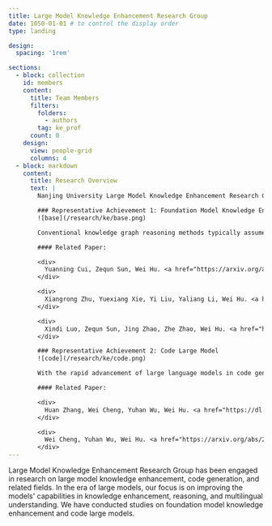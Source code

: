 ```yaml
---
title: Large Model Knowledge Enhancement Research Group
date: 1050-01-01 # to control the display order
type: landing

design:
  spacing: '1rem'

sections:
  - block: collection
    id: members
    content:
      title: Team Members
      filters:
        folders:
          - authors
        tag: ke_prof
      count: 0
    design:
      view: people-grid
      columns: 4
  - block: markdown
    content:
      title: Research Overview
      text: |
        Nanjing University Large Model Knowledge Enhancement Research Group has been engaged in research on large model knowledge enhancement, code generation, and related fields. In the era of large models, our focus is on improving the models' capabilities in knowledge enhancement, reasoning, and multilingual understanding. We have conducted studies on foundation model knowledge enhancement and code large models.

        ### Representative Achievement 1: Foundation Model Knowledge Enhancement
        ![base](/research/ke/base.png)

        Conventional knowledge graph reasoning methods typically assume a single, static graph where each entity and relation is represented by a vector via self-supervised learning, followed by designing scoring functions. However, real-world knowledge graphs are often multi-sourced and dynamically updated. To address multi-source knowledge graph reasoning, we propose a universal foundation model that leverages contextual prompt graphs. This model uses prompt graphs as context to capture general reasoning patterns across multiple knowledge graphs and employs a unified tokenizer for comprehensive representations. Pretrained on only three universal knowledge graphs, the model was extensively evaluated on 43 datasets under both transductive and inductive link prediction settings. The results demonstrate its universal reasoning capability on multi-source knowledge graphs, outperforming state-of-the-art supervised methods on most datasets.

        #### Related Paper:

        <div>
          Yuanning Cui, Zequn Sun, Wei Hu. <a href="https://arxiv.org/abs/2410.12288">A prompt-based knowledge graph foundation model for universal in-context reasoning</a>. NeurIPS, 2024.
        </div>

        <div>
          Xiangrong Zhu, Yuexiang Xie, Yi Liu, Yaliang Li, Wei Hu. <a href="placeholder">Knowledge graph-guided retrieval augmented generation</a>. NAACL, 2025.
        </div>

        <div>
          Xindi Luo, Zequn Sun, Jing Zhao, Zhe Zhao, Wei Hu. <a href="https://arxiv.org/abs/2403.14950">KnowLA: Enhancing parameter-efficient finetuning with knowledgeable adaptation</a>. NAACL, 7146–7159, 2024.
        </div>

        ### Representative Achievement 2: Code Large Model
        ![code](/research/ke/code.png)

        With the rapid advancement of large language models in code generation, we have turned our attention to enhancing models' reasoning abilities in complex programming scenarios. We propose an intelligent code generation framework—PairCoder—based on multi-plan exploration and feedback-driven optimization. Inspired by pair programming in software engineering, the framework features two collaborative agents: Navigator and Driver. Navigator is responsible for high-level problem analysis, generating multiple potential solution plans, and dynamically adjusting strategies based on feedback; Driver focuses on concrete code generation, testing, and debugging. Through iterative collaboration, these agents achieve global exploration and incremental optimization in code generation. Experiments on five code generation benchmark datasets and three foundation models show that our approach significantly outperforms existing methods in accuracy, especially in complex programming tasks, while maintaining high computational efficiency and cost-effectiveness.

        #### Related Paper:

        <div>
          Huan Zhang, Wei Cheng, Yuhan Wu, Wei Hu. <a href="https://dl.acm.org/doi/abs/10.1145/3691620.3695506">A pair programming framework for code generation via multi-plan exploration and feedback-driven refinement</a>. ASE, 1319–1331, 2024. Distinguished paper award.
        </div>

        <div>
          Wei Cheng, Yuhan Wu, Wei Hu. <a href="https://arxiv.org/abs/2405.19782">Dataflow-guided retrieval augmentation for repository-level code completion</a>. ACL, 7957–7977, 2024.
        </div>
---
```


Large Model Knowledge Enhancement Research Group has been engaged in research on large model knowledge enhancement, code generation, and related fields. In the era of large models, our focus is on improving the models' capabilities in knowledge enhancement, reasoning, and multilingual understanding. We have conducted studies on foundation model knowledge enhancement and code large models.